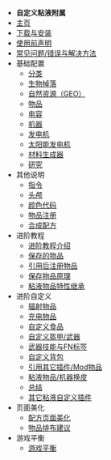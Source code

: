 - **自定义粘液附属**
- [主页](./)
- [下载与安装](/Install#SlimeCustomizer)
- [使用前声明](./Statement)
- [常见问题/错误与解决方法](./Common-Issues)
- 基础配置
    - [分类](./Categories)
    - [生物掉落](./Mob-Drops)
    - [自然资源（GEO）](./Geo-Resources)
    - [物品](./Items)
    - [电容](./Capacitors)
    - [机器](./Machines)
    - [发电机](./Generators)
    - [太阳能发电机](./Solar-Generators)
    - [材料生成器](./Material-Generators)
    - [研究](./Researches)
- 其他说明
    - [指令](./Commands)
    - [头颅](./Skull-items)
    - [颜色代码](./Color-codes)
    - [物品注册](./Registering)
    - [合成配方](./Crafting-Recipe)
- 进阶教程
    - [进阶教程介绍](./Introduction)
    - [保存的物品](./Saved-Items)
	- [引用后注册物品](./Post-Reference-Registered-Items)
	- [保存物品原理](./Meta)
	- [粘液物品特性继承](./Apply-Items)
- 进阶自定义
    - [辐射物品](./Radiation)
    - [充电物品](./Charged-Items)
    - [自定义食品](./Foods)
	- [自定义盔甲/武器](./Weapons-And-Armors)
	- [武器技能与FN标签](./Skills)
	- [自定义背包](./Bag)
	- [引用其它插件/Mod物品](./Plugin-And-Mod)
	- [粘液物品/机器换皮](./Skin)
	- [总结](./General)
	- [其它粘液自定义插件](./Other)
- 页面美化
    - [配方页面美化](./Recipe-Beautification)
    - [物品排布建议](./Items-Arrangement)
- 游戏平衡
    - [游戏平衡](./Game-Balance)
